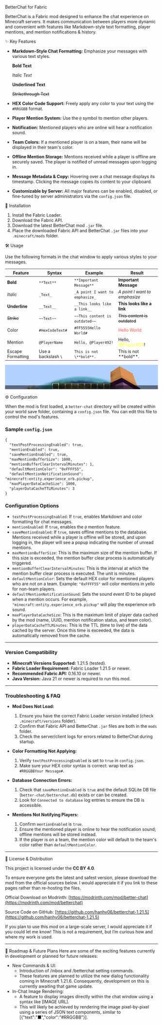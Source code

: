 BetterChat for Fabric

BetterChat is a Fabric mod designed to enhance the chat experience on Minecraft servers. It makes communication between players more dynamic and convenient with features like Markdown-style text formatting, player mentions, and mention notifications & history.

✨ Key Features

* **Markdown-Style Chat Formatting:** Emphasize your messages with various text styles.

  **Bold Text**

  _Italic Text_

  __Underlined Text__

  ~~Strikethrough Text~~

* **HEX Color Code Support:** Freely apply any color to your text using the `#RRGGBB` format.

* **Player Mention System:** Use the `@` symbol to mention other players.

* **Notification:** Mentioned players who are online will hear a notification sound.

* **Team Colors:** If a mentioned player is on a team, their name will be displayed in their team's color.

* **Offline Mention Storage:** Mentions received while a player is offline are securely saved. The player is notified of unread messages upon logging in.

* **Message Metadata & Copy:** Hovering over a chat message displays its timestamp. Clicking the message copies its content to your clipboard.

* **Customizable by Server:** All major features can be enabled, disabled, or fine-tuned by server administrators via the `config.json` file.

💾 Installation

1. Install the Fabric Loader.
2. Download the Fabric API.
3. Download the latest BetterChat mod `.jar` file.
4. Place the downloaded Fabric API and BetterChat `.jar` files into your `.minecraft/mods` folder.

🛠️ Usage

Use the following formats in the chat window to apply various styles to your messages.

| Feature           | Syntax              | Example                         | Result                                                     |
| ----------------- | ------------------- |---------------------------------|------------------------------------------------------------|
| **Bold**          | `**Text**`          | `**Important Message**`         | **Important Message**                                      |
| *Italic*          | `_Text_`            | `_A point I want to emphasize_` | _A point I want to emphasize_                              |
| **Underline**     | `__Text__`          | `__This looks like a link__`    | __This looks like a link__                                 |
| ~~Strike~~        | `~~Text~~`          | `~~This content is outdated~~`  | ~~This content is outdated~~                               |
| Color             | `#HexCodeText#`     | `#FF5555Hello World#`           | <span style="color:#FF5555;">Hello World</span>            |
| Mention           | `@PlayerName`       | `Hello, @Player492!`            | Hello, <span style="color:#FFFF55;">**@Player492**</span>! |
| Escape Formatting | Use a backslash `\` | `This is not \**bold**.`        | This is not \*\*bold**.                                    |

![text rendering preview](./images/preview1.gif)

⚙️ Configuration

When the mod is first loaded, a `better-chat` directory will be created within your world save folder, containing a `config.json` file. You can edit this file to control the mod's features.

### Sample `config.json`

```jsonc
{
  "textPostProcessingEnabled": true,
  "mentionEnabled": true,
  "saveMentionEnabled": true,
  "maxMentionBufferSize": 1000,
  "mentionBufferClearIntervalMinutes": 1,
  "defaultMentionColor": "0xFFFF55",
  "defaultMentionNotificationSound": "minecraft:entity.experience_orb.pickup",
  "maxPlayerDataCacheSize": 1000,
  "playerDataCacheTTLMinutes": 3
}
```

### Configuration Options

* `textPostProcessingEnabled`: If `true`, enables Markdown and color formatting for chat messages.
* `mentionEnabled`: If `true`, enables the `@` mention feature.
* `saveMentionEnabled`: If `true`, saves offline mentions to the database. Mentions received while a player is offline will be stored, and upon logging in, the player will see a popup indicating the number of unread mentions.
* `maxMentionBufferSize`: This is the maximum size of the mention buffer. If this size is exceeded, the mention buffer clear process is automatically triggered.
* `mentionBufferClearIntervalMinutes`: This is the interval at which the mention buffer clear process is executed. The unit is minutes.
* `defaultMentionColor`: Sets the default HEX color for mentioned players who are not on a team. Example: `"0xFFFF55"` will color mentions in yello for non-team players.
* `defaultMentionNotificationSound`: Sets the sound event ID to be played when a mention occurs. For example, `"minecraft:entity.experience_orb.pickup"` will play the experience orb sound.
* `maxPlayerDataCacheSize`: This is the maximum limit of player data cached by the mod (name, UUID, mention notification status, and team color).
* `playerDataCacheTTLMinutes`: This is the TTL (time to live) of the data cached by the server. Once this time is exceeded, the data is automatically removed from the cache.

---

### Version Compatibility

* **Minecraft Versions Supported:** 1.21.5 (tested).
* **Fabric Loader Requirement:** Fabric Loader 1.21.5 or newer.
* **Recommended Fabric API:** 0.16.10 or newer.
* **Java Version:** Java 21 or newer is required to run this mod.

---

### Troubleshooting & FAQ

* **Mod Does Not Load:**

  1. Ensure you have the correct Fabric Loader version installed (check `.minecraft/versions` folder).
  2. Confirm that Fabric API and BetterChat `.jar` files are both in the `mods` folder.
  3. Check the server/client logs for errors related to BetterChat during startup.

* **Color Formatting Not Applying:**

  1. Verify `textPostProcessingEnabled` is set to `true` in `config.json`.
  2. Make sure your HEX color syntax is correct: wrap text as `#RRGGBBYour Message#`.

* **Database Connection Errors:**

  1. Check that `saveMentionEnabled` is `true` and the default SQLite DB file (`better-chat/betterchat.db`) exists or can be created.
  2. Look for `Connected to database` log entries to ensure the DB is accessible.

* **Mentions Not Notifying Players:**

  1. Confirm `mentionEnabled` is `true`.
  2. Ensure the mentioned player is online to hear the notification sound; offline mentions will be stored instead.
  3. If the player is on a team, the mention color will default to the team's color rather than `defaultMentionColor`.

---


📜 License & Distribution

This project is licensed under the **CC BY 4.0**.

To ensure everyone gets the latest and safest version, please download the mod from the official sources below. I would appreciate it if you link to these pages rather than re-hosting the files.

Official Download on Modrinth: [https://modrinth.com/mod/better-chat](https://modrinth.com/mod/betterchat)

Source Code on GitHub: [https://github.com/hanhy06/betterchat-1.21.5](https://github.com/hanhy06/betterchat-1.21.5)

If you plan to use this mod on a large-scale server, I would appreciate it if you could let me know! This is not a requirement, but I’m curious how and where my work is used.


---

🚀 Roadmap & Future Plans
Here are some of the exciting features currently in development or planned for future releases:
* New Commands & UI:
  * Introduction of /inbox and /betterchat setting commands.
  * These features are planned to utilize the new dialog functionality coming in Minecraft 1.21.6. Consequently, development on this is currently awaiting that game update.
* In-Chat Image Rendering:
  * A feature to display images directly within the chat window using a syntax like [IMAGE URL].
  * This will likely be achieved by rendering the image pixel-by-pixel using a series of JSON text components, similar to [{"text":"■","color":"#RRGGBB"}].